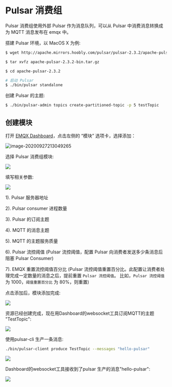 # Pulsar 消费组

Pulsar 消费组使用外部 Pulsar 作为消息队列，可以从 Pulsar 中消费消息转换成为 MQTT 消息发布在 emqx 中。

搭建 Pulsar 环境，以 MacOS X 为例:

```bash
$ wget http://apache.mirrors.hoobly.com/pulsar/pulsar-2.3.2/apache-pulsar-2.3.2-bin.tar.gz

$ tar xvfz apache-pulsar-2.3.2-bin.tar.gz

$ cd apache-pulsar-2.3.2

# 启动 Pulsar
$ ./bin/pulsar standalone
```

创建 Pulsar 的主题:
```bash
$ ./bin/pulsar-admin topics create-partitioned-topic -p 5 testTopic
```
## 创建模块

打开 [EMQX Dashboard](http://127.0.0.1:18083/#/modules)，点击左侧的 “模块” 选项卡，选择添加：

![image-20200927213049265](./assets/modules.png)

选择 Pulsar 消费组模块:

![](./assets/pulsar_consumer1.png)

填写相关参数:

![](./assets/pulsar_consumer3.png)

1). Pulsar 服务器地址

2). Pulsar consumer 进程数量

3). Pulsar 的订阅主题

4). MQTT 的消息主题

5). MQTT 的主题服务质量

6). Pulsar 流控阈值 (Pulsar 流控阈值，配置 Pulsar 向消费者发送多少条消息后阻塞 Pulsar Consumer)

7). EMQX 重置流控阈值百分比 (Pulsar 流控阈值重置百分比。此配置让消费者处理完成一定数量的消息之后，提前重置 `Pulsar 流控阈值`。 比如，`Pulsar 流控阈值` 为 1000，`阈值重置百分比` 为 80%，则重置)


点击添加后，模块添加完成:

![](./assets/pulsar_consumer4.png)

资源已经创建完成，现在用Dashboard的websocket工具订阅MQTT的主题 "TestTopic":

![](./assets/pulsar_consumer5.png)

使用pulsar-cli 生产一条消息:

```bash
./bin/pulsar-client produce TestTopic --messages "hello-pulsar"
```

![](./assets/pulsar_consumer6.png)

Dashboard的websocket工具接收到了pulsar 生产的消息"hello-pulsar":

![](./assets/pulsar_consumer7.png)
